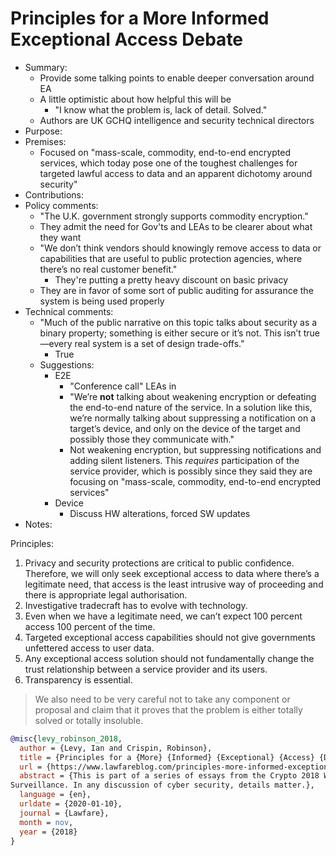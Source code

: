 # Principles for a More Informed Exceptional Access Debate

- Summary:
  - Provide some talking points to enable deeper conversation around EA
  - A little optimistic about how helpful this will be
    - "I know what the problem is, lack of detail. Solved."
  - Authors are UK GCHQ intelligence and security technical directors
- Purpose:
- Premises:
  - Focused on "mass-scale, commodity, end-to-end encrypted services, which today pose one of the
      toughest challenges for targeted lawful access to data and an apparent dichotomy around
      security"
- Contributions:
- Policy comments:
  - "The U.K. government strongly supports commodity encryption."
  - They admit the need for Gov'ts and LEAs to be clearer about what they want
  - "We don’t think vendors should knowingly remove access to data or capabilities that are useful
      to public protection agencies, where there’s no real customer benefit."
    - They're putting a pretty heavy discount on basic privacy
  - They are in favor of some sort of public auditing for assurance the system is being used
      properly
- Technical comments:
  - "Much of the public narrative on this topic talks about security as a binary property; something
      is either secure or it’s not. This isn’t true—every real system is a set of design
      trade-offs."
    - True
  - Suggestions:
    - E2E
      - "Conference call" LEAs in
      - "We’re **not** talking about weakening encryption or defeating the end-to-end nature of the
          service. In a solution like this, we’re normally talking about suppressing a notification
          on a target’s device, and only on the device of the target and possibly those they
          communicate with."
      - Not weakening encryption, but suppressing notifications and adding silent listeners. This
          _requires_ participation of the service provider, which is possibly since they said they
          are focusing on "mass-scale, commodity, end-to-end encrypted services"
    - Device
      - Discuss HW alterations, forced SW updates
- Notes:

Principles:

1. Privacy and security protections are critical to public confidence. Therefore, we will only seek
exceptional access to data where there’s a legitimate need, that access is the least intrusive way
of proceeding and there is appropriate legal authorisation.
2. Investigative tradecraft has to evolve with technology.
3. Even when we have a legitimate need, we can’t expect 100 percent access 100 percent of the time.
4. Targeted exceptional access capabilities should not give governments unfettered access to user
data.
5. Any exceptional access solution should not fundamentally change the trust relationship between a
service provider and its users.
6. Transparency is essential.

>We also need to be very careful not to take any component or proposal and claim that it proves that
the problem is either totally solved or totally insoluble.

```bib
@misc{levy_robinson_2018,
  author = {Levy, Ian and Crispin, Robinson},
  title = {Principles for a {More} {Informed} {Exceptional} {Access} {Debate}},
  url = {https://www.lawfareblog.com/principles-more-informed-exceptional-access-debate},
  abstract = {This is part of a series of essays from the Crypto 2018 Workshop on Encryption and
Surveillance. In any discussion of cyber security, details matter.},
  language = {en},
  urldate = {2020-01-10},
  journal = {Lawfare},
  month = nov,
  year = {2018}
}
```
